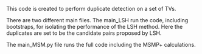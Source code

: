 This code is created to perform duplicate detection on a set of TVs. 

There are two different main files. The main_LSH run the code, including bootstraps, for isolating the performance of the LSH method. Here the duplicates are set to be the candidate pairs proposed by LSH.

The main_MSM.py file runs the full code including the MSMP+ calculations.
